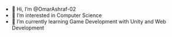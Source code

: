 - 👋 Hi, I’m @OmarAshraf-02
- 👀 I’m interested in Computer Science
- 🌱 I’m currently learning Game Development with Unity and Web Development

<!---
OmarAshraf-02/OmarAshraf-02 is a ✨ special ✨ repository because its `README.md` (this file) appears on your GitHub profile.
You can click the Preview link to take a look at your changes.
--->
